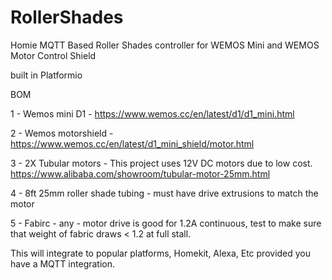 # RollerShades

Homie MQTT Based Roller Shades controller for WEMOS Mini and WEMOS Motor Control Shield 

built in Platformio


BOM 

1 - Wemos mini D1 - https://www.wemos.cc/en/latest/d1/d1_mini.html

2 - Wemos motorshield - https://www.wemos.cc/en/latest/d1_mini_shield/motor.html

3 - 2X Tubular motors - This project uses 12V DC motors due to low cost.  https://www.alibaba.com/showroom/tubular-motor-25mm.html

4 - 8ft 25mm roller shade tubing - must have drive extrusions to match the motor 

5 - Fabirc - any - motor drive is good for 1.2A continuous, test to make sure that weight of fabric draws < 1.2  at full stall. 




This will integrate to popular platforms, Homekit, Alexa, Etc provided you have a MQTT integration. 
